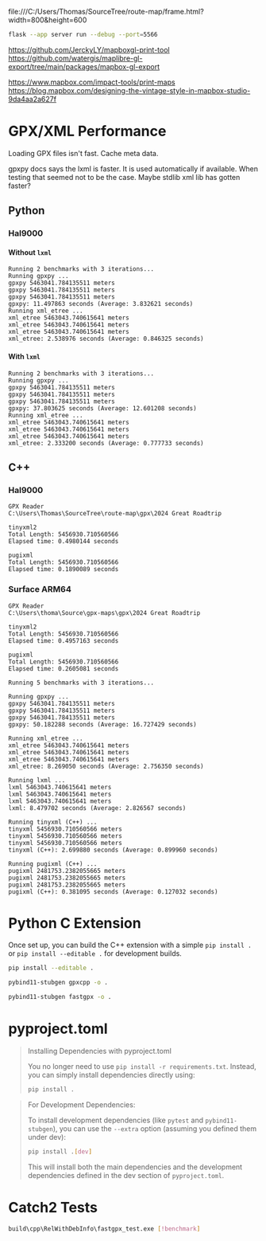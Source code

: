 file:///C:/Users/Thomas/SourceTree/route-map/frame.html?width=800&height=600


```sh
flask --app server run --debug --port=5566
```

https://github.com/JerckyLY/mapboxgl-print-tool
https://github.com/watergis/maplibre-gl-export/tree/main/packages/mapbox-gl-export

https://www.mapbox.com/impact-tools/print-maps
https://blog.mapbox.com/designing-the-vintage-style-in-mapbox-studio-9da4aa2a627f

# GPX/XML Performance

Loading GPX files isn't fast. Cache meta data.

gpxpy docs says the lxml is faster. It is used automatically if available.
When testing that seemed not to be the case. Maybe stdlib xml lib has gotten faster?

## Python

### Hal9000

#### Without `lxml`
```
Running 2 benchmarks with 3 iterations...
Running gpxpy ...
gpxpy 5463041.784135511 meters
gpxpy 5463041.784135511 meters
gpxpy 5463041.784135511 meters
gpxpy: 11.497863 seconds (Average: 3.832621 seconds)
Running xml_etree ...
xml_etree 5463043.740615641 meters
xml_etree 5463043.740615641 meters
xml_etree 5463043.740615641 meters
xml_etree: 2.538976 seconds (Average: 0.846325 seconds)
```

#### With `lxml`
```
Running 2 benchmarks with 3 iterations...
Running gpxpy ...
gpxpy 5463041.784135511 meters
gpxpy 5463041.784135511 meters
gpxpy 5463041.784135511 meters
gpxpy: 37.803625 seconds (Average: 12.601208 seconds)
Running xml_etree ...
xml_etree 5463043.740615641 meters
xml_etree 5463043.740615641 meters
xml_etree 5463043.740615641 meters
xml_etree: 2.333200 seconds (Average: 0.777733 seconds)
```

## C++

### Hal9000
```
GPX Reader
C:\Users\Thomas\SourceTree\route-map\gpx\2024 Great Roadtrip

tinyxml2
Total Length: 5456930.710560566
Elapsed time: 0.4980144 seconds

pugixml
Total Length: 5456930.710560566
Elapsed time: 0.1890089 seconds
```

### Surface ARM64
```
GPX Reader
C:\Users\thoma\Source\gpx-maps\gpx\2024 Great Roadtrip

tinyxml2
Total Length: 5456930.710560566
Elapsed time: 0.4957163 seconds

pugixml
Total Length: 5456930.710560566
Elapsed time: 0.2605081 seconds
```

```
Running 5 benchmarks with 3 iterations...

Running gpxpy ...
gpxpy 5463041.784135511 meters
gpxpy 5463041.784135511 meters
gpxpy 5463041.784135511 meters
gpxpy: 50.182288 seconds (Average: 16.727429 seconds)

Running xml_etree ...
xml_etree 5463043.740615641 meters
xml_etree 5463043.740615641 meters
xml_etree 5463043.740615641 meters
xml_etree: 8.269050 seconds (Average: 2.756350 seconds)

Running lxml ...
lxml 5463043.740615641 meters
lxml 5463043.740615641 meters
lxml 5463043.740615641 meters
lxml: 8.479702 seconds (Average: 2.826567 seconds)

Running tinyxml (C++) ...
tinyxml 5456930.710560566 meters
tinyxml 5456930.710560566 meters
tinyxml 5456930.710560566 meters
tinyxml (C++): 2.699880 seconds (Average: 0.899960 seconds)

Running pugixml (C++) ...
pugixml 2481753.2382055665 meters
pugixml 2481753.2382055665 meters
pugixml 2481753.2382055665 meters
pugixml (C++): 0.381095 seconds (Average: 0.127032 seconds)
```

# Python C Extension

Once set up, you can build the C++ extension with a simple `pip install .` or `pip install --editable .` for development builds.

```sh
pip install --editable .
```


```sh
pybind11-stubgen gpxcpp -o .
```

```sh
pybind11-stubgen fastgpx -o .
```

# pyproject.toml

> Installing Dependencies with pyproject.toml
>
> You no longer need to use `pip install -r requirements.txt`. Instead, you can simply install dependencies directly using:
>
> ```sh
> pip install .
> ```

> For Development Dependencies:
>
> To install development dependencies (like `pytest` and `pybind11-stubgen`), you can use the `--extra` option (assuming you defined them under dev):
>
> ```sh
> pip install .[dev]
> ```
>
> This will install both the main dependencies and the development dependencies defined in the dev section of `pyproject.toml`.

# Catch2 Tests

```sh
build\cpp\RelWithDebInfo\fastgpx_test.exe [!benchmark]
```
